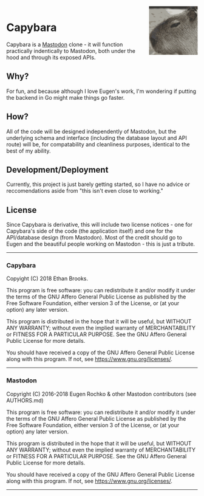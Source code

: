 <img src="./capybara.png" width="128px" height="128px" align="right">

# Capybara
Capybara is a [Mastodon](https://github.com/tootsuite/mastodon) clone - it will function practically indentically to
Mastodon, both under the hood and through its exposed APIs.

## Why?
For fun, and because although I love Eugen's work, I'm wondering if putting the backend in Go might make things
go faster.

## How?
All of the code will be designed independently of Mastodon, but the underlying schema and interface (including the
database layout and API route) will be, for compatability and cleanliness purposes, identical to the best of my ability.

## Development/Deployment
Currently, this project is just barely getting started, so
I have no advice or reccomendations aside from "this isn't
even close to working."

## License
Since Capybara is derivative, this will include two license notices - one for Capybara's side of the code (the 
application itself) and one for the API/database design (from Mastodon). Most of the credit should go to Eugen and
the beautiful people working on Mastodon - this is just a tribute.

---
### Capybara
Copyight (C) 2018 Ethan Brooks.

This program is free software: you can redistribute it and/or modify it under the terms of the GNU Affero General 
Public License as published by the Free Software Foundation, either version 3 of the License, or (at your option) 
any later version.

This program is distributed in the hope that it will be useful, but WITHOUT ANY WARRANTY; without even the implied 
warranty of MERCHANTABILITY or FITNESS FOR A PARTICULAR PURPOSE. See the GNU Affero General Public License for more 
details.

You should have received a copy of the GNU Affero General Public License along with this program. If not, 
see https://www.gnu.org/licenses/.

---
### Mastodon


Copyright (C) 2016-2018 Eugen Rochko & other Mastodon contributors (see AUTHORS.md)

This program is free software: you can redistribute it and/or modify it under the terms of the GNU Affero General Public License as published by the Free Software Foundation, either version 3 of the License, or (at your option) any later version.

This program is distributed in the hope that it will be useful, but WITHOUT ANY WARRANTY; without even the implied warranty of MERCHANTABILITY or FITNESS FOR A PARTICULAR PURPOSE. See the GNU Affero General Public License for more details.

You should have received a copy of the GNU Affero General Public License along with this program. If not, see https://www.gnu.org/licenses/.

---
